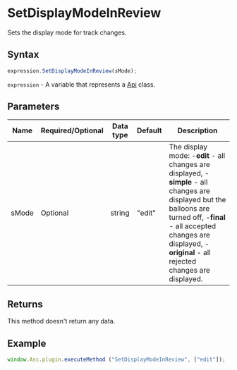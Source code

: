 # SetDisplayModeInReview

Sets the display mode for track changes.

## Syntax

```javascript
expression.SetDisplayModeInReview(sMode);
```

`expression` - A variable that represents a [Api](Methods.md) class.

## Parameters

| **Name** | **Required/Optional** | **Data type** | **Default** | **Description** |
| ------------- | ------------- | ------------- | ------------- | ------------- |
| sMode | Optional | string | "edit" | The display mode: -**edit** - all changes are displayed, -**simple** - all changes are displayed but the balloons are turned off, -**final** - all accepted changes are displayed, -**original** - all rejected changes are displayed. |

## Returns

This method doesn't return any data.

## Example

```javascript
window.Asc.plugin.executeMethod ("SetDisplayModeInReview", ["edit"]);
```
